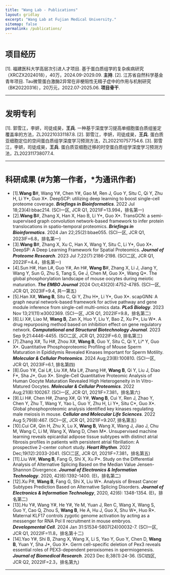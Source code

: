 ```yaml
---
title: "Wang Lab - Publications"
layout: gridlay
excerpt: "Wang Lab at Fujian Medical University."
sitemap: false
permalink: /publications/
---
```


# <font size="5">项目经历</font>	
[1].	福建医科大学高层次引进人才项目. 基于蛋白质组学的复杂疾病研究（XRCZX2024018），40万，2024.09-2029.09. **主持**.
[2].	江苏省自然科学基金青年项目. Tau微管蛋白激酶2异常在非梗阻性无精子症中的作用与机制研究（BK20220316），20万元，2022.07-2025.06. **项目骨干**.
<hr />

# <font size="5">发明专利</font>	
[1].	郭雪江，李妍，司徒成昊，**王兵**. 一种基于深度学习提高单细胞蛋白质组鉴定覆盖率的方法，ZL202210331187.8.
[2].	郭雪江，李妍，司徒成昊，**王兵**. 蛋白质亚细胞定位的空间蛋白质组学深度学习预测方法，ZL202210757754.6.
[3].	郭雪江，李妍，司徒成昊，**王兵**. 蛋白质亚细胞迁移的时空蛋白质组学深度学习预测方法，ZL202311738077.4.
<hr />

# <font size="5">科研成果 (#为第一作者，*为通讯作者)</font>	
- [1].**Wang B**#, Wang Y#, Chen Y#, Gao M, Ren J, Guo Y, Situ C, Qi Y, Zhu H, Li Y*, Guo X*. DeepSCP: utilizing deep learning to boost single-cell proteome coverage. ***Briefings in Bioinformatics***. 2022 Jul 18;23(4):bbac214. (SCI一区, JCR Q1, 2021IF=13.994，排名第一)
- [2].**Wang B**#, Zhang X, Han X, Hao B, Li Y*, Guo X*. TransGCN: a semi-supervised graph convolution network-based framework to infer protein translocations in spatio-temporal proteomics. ***Briefings in Bioinformatics***. 2024 Jan 22;25(2):bbae055. (SCI一区, JCR Q1, 2023IF=6.8，排名第一)
- [3].**Wang B**#, Zhang X, Xu C, Han X, Wang Y, Situ C, Li Y*, Guo X*. DeepSP: A Deep Learning Framework for Spatial Proteomics. ***Journal of Proteome Research***. 2023 Jul 7;22(7):2186-2198. (SCI二区, JCR Q1, 2022IF=4.4，排名第一)
- [4].Sun H#, Han L#, Guo Y#, An H#, **Wang B**#, Zhang X, Li J, Jiang Y, Wang Y, Sun G, Zhu S, Tang S, Ge J, Chen M, Guo X*, Wang Q*. The global phosphorylation landscape of mouse oocytes during meiotic maturation. ***The EMBO Journal*** 2024 Oct;43(20):4752-4785. (SCI一区, JCR Q1, 2023IF=9.4, 共一第五)
- [5].Han X#, **Wang B**, Situ C, Qi Y, Zhu H*, Li Y*, Guo X*. scapGNN: A graph neural network-based framework for active pathway and gene module inference from single-cell multi-omics data. ***PLoS Biology***. 2023 Nov 13;21(11):e3002369. (SCI一区, JCR Q1, 2022IF=9.8，排名第二)
- [6].Li X#, Liao M, **Wang B**, Zan X, Huo Y, Liu Y, Bao Z, Xu P*, Liu W*. A drug repurposing method based on inhibition effect on gene regulatory network. ***Computational and Structural Biotechnology Journal***. 2023 Sep 9;21:4446-4455. (SCI二区, JCR Q1, 2022IF=6.0, 排名第三)
- [7].Zhang X#, Tu H#, Zhou X#, **Wang B**, Guo Y, Situ C, Qi Y, Li* Y, Guo X*. Quantitative Phosphoproteomic Profiling of Mouse Sperm Maturation in Epididymis Revealed Kinases Important for Sperm Motility. ***Molecular & Cellular Proteomics***. 2024 Aug;23(8):100810. (SCI一区, JCR Q1, 2023IF=6.1, 排名第四)
- [8].Guo Y#, Cai L#, Liu X#, Ma L#, Zhang H#, **Wang B**, Qi Y, Liu J, Diao F*, Sha J*, Guo X*. Single-Cell Quantitative Proteomic Analysis of Human Oocyte Maturation Revealed High Heterogeneity in In Vitro-Matured Oocytes. ***Molecular & Cellular Proteomics***. 2022 Aug;21(8):100267. (SCI一区, JCR Q1, 2021IF=7.381，排名第六)
- [9].Li H#, Chen H#, Zhang X#, Qi Y#, **Wang B**, Cui Y, Ren J, Zhao Y, Chen Y, Zhu T, Wang Y, Yao L, Guo Y, Zhu H, Li Y*, Situ C*, Guo X*. Global phosphoproteomic analysis identified key kinases regulating male meiosis in mouse. ***Cellular and Molecular Life Sciences***. 2022 Aug 5;79(8):467. (SCI一区, JCR Q1, 2021IF=9.207, 排名第五)
- [10].Cui C#, Qin H, Zhu X, Lu X, **Wang B**, Wang X, Wang J, Jiao J, Chu M, Wang C, Li M, Wang X, Wang D, Chen M*. Unsupervised machine learning reveals epicardial adipose tissue subtypes with distinct atrial fibrosis profiles in patients with persistent atrial fibrillation: A prospective 2-center cohort study. ***Heart Rhythm***. 2022 Dec;19(12):2033-2041. (SCI二区, JCR Q1, 2021IF=7.381，排名第五)
- [11].Liu W#, **Wang B**, Fang G, Shi X, Xu P*. Study on the Differential Analysis of Alternative Splicing Based on the Median Value Jensen-Shannon Divergence. ***Journal of Electronics & Information Technology***. 2020, 42(6):1392-1400. (EI，排名第二)
- [12].Xu P#, **Wang B**, Fang G, Shi X, Liu W*. Analysis of Breast Cancer Subtypes Prediction Based on Alternative Splicing Disorders. ***Journal of Electronics & Information Technology***, 2020, 42(6): 1348-1354. (EI，排名第二)
- [13].Hu Y#, Wang Y#, He Y#, Ye M, Yuan J, Ren C, Wang X, Wang S, Guo Y, Cao Q, Zhou S, **Wang B**, He A, Hu J, Guo X, Shu W*, Huo R*. Maternal KLF17 controls zygotic genome activation by acting as a messenger for RNA Pol II recruitment in mouse embryos. ***Developmental Cell***. 2024 Jan 31:S1534-5807(24)00032-7. (SCI一区, JCR Q1, 2022IF=11.8，排名第十二)
- [14].Yao Y#, Shi B, Zhang X, Wang X, Li S, Yao Y, Guo Y, Chen D, **Wang B**, Yuan Y, Sha J*, Guo X*. Germ cell-specific deletion of Pex3 reveals essential roles of PEX3-dependent peroxisomes in spermiogenesis. ***Journal of Biomedical Research***. 2023 Dec 8;38(1):24-36. (SCI四区, JCR Q2, 2022IF=2.3，排名第九)
<hr />
